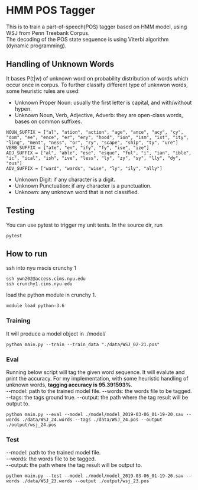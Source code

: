 # HMM POS Tagger
This is to train a part-of-speech(POS) tagger based on HMM model, using WSJ from Penn Treebank Corpus.  
The decoding of the POS state sequence is using Viterbi algorithm (dynamic programming).

## Handling of Unknown Words
It bases P(t|w) of unknown word on probability distribution of words which occur once in corpus. 
To further classify different type of unknwon words, some heuristic rules are used:
* Unknown Proper Noun: usually the first letter is capital, and with/without hypen.
* Unknown Noun, Verb, Adjective, Adverb: they are open-class words, bases on common suffixes.

```
NOUN_SUFFIX = ["al", "ation", "action", "age", "ance", "acy", "cy", "dom", "ee", "ence", "er", "ery", "hood", "ion", "ism", "ist", "ity", "ling", "ment", "ness", "or", "ry", "scape", "ship", "ty", "ure"]
VERB_SUFFIX = ["ate", "en", "ify", "fy", "ise", "ize"]
ADJ_SUFFIX = ["al", "able", "ese", "esque", "ful", "i", "ian", "ible", "ic", "ical", "ish", "ive", "less", "ly", "zy", "sy", "lly", "dy", "ous"]
ADV_SUFFIX = ["ward", "wards", "wise", "ly", "ily", "ally"]
```
* Unknown Digit: if any character is a digit.
* Unknown Punctuation: if any character is a punctuation.
* Unknown: any unknown word that is not classified.

## Testing
You can use pytest to trigger my unit tests. In the source dir, run
```
pytest
```

## How to run
ssh into nyu mscis crunchy 1
```
ssh ywn202@access.cims.nyu.edu
ssh crunchy1.cims.nyu.edu
```
load the python module in crunchy 1.
```
module load python-3.6
```

### Training
It will produce a model object in ./model/
```
python main.py --train --train_data "./data/WSJ_02-21.pos"
```

### Eval
Running below script will tag the given word sequence. It will evalute and print the accuracy. 
For my implementation, with some heuristic handling of unknown words, **tagging accuracy is 95.391593%**.  
--model: path to the trained model file. 
--words: the words file to be tagged. 
--tags: the tags ground true. 
--output: the path where the tag result will be output to. 
```
python main.py --eval --model ./model/model_2019-03-06_01-19-20.sav --words ./data/WSJ_24.words --tags ./data/WSJ_24.pos --output ./output/wsj_24.pos
```

### Test
--model: path to the trained model file.  
--words: the words file to be tagged.  
--output: the path where the tag result will be output to.  
```
python main.py --test --model ./model/model_2019-03-06_01-19-20.sav --words ./data/WSJ_23.words --output ./output/wsj_23.pos
```